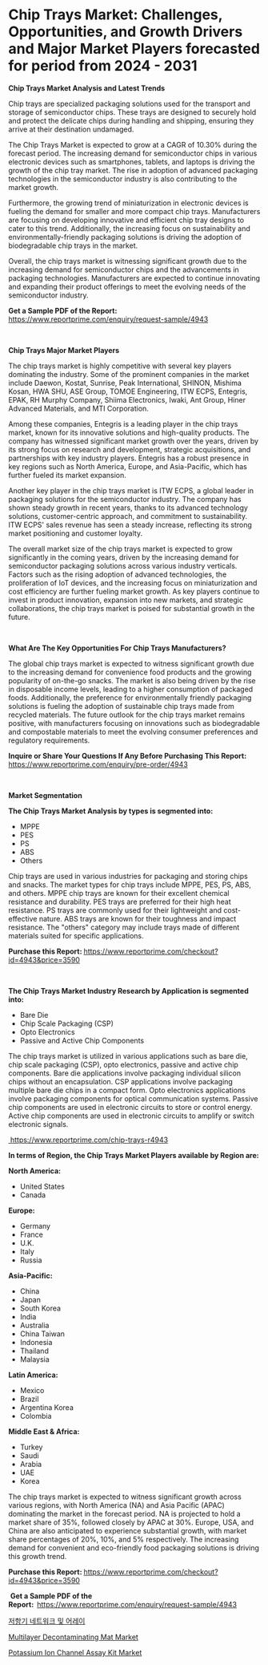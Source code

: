 <p><h1>Chip Trays Market: Challenges, Opportunities, and Growth Drivers and Major Market Players forecasted for period from 2024 - 2031</h1></p><p><strong>Chip Trays Market Analysis and Latest Trends</strong></p>
<p><p>Chip trays are specialized packaging solutions used for the transport and storage of semiconductor chips. These trays are designed to securely hold and protect the delicate chips during handling and shipping, ensuring they arrive at their destination undamaged.</p><p>The Chip Trays Market is expected to grow at a CAGR of 10.30% during the forecast period. The increasing demand for semiconductor chips in various electronic devices such as smartphones, tablets, and laptops is driving the growth of the chip tray market. The rise in adoption of advanced packaging technologies in the semiconductor industry is also contributing to the market growth.</p><p>Furthermore, the growing trend of miniaturization in electronic devices is fueling the demand for smaller and more compact chip trays. Manufacturers are focusing on developing innovative and efficient chip tray designs to cater to this trend. Additionally, the increasing focus on sustainability and environmentally-friendly packaging solutions is driving the adoption of biodegradable chip trays in the market.</p><p>Overall, the chip trays market is witnessing significant growth due to the increasing demand for semiconductor chips and the advancements in packaging technologies. Manufacturers are expected to continue innovating and expanding their product offerings to meet the evolving needs of the semiconductor industry.</p></p>
<p><strong>Get a Sample PDF of the Report:&nbsp;</strong> <a href="https://www.reportprime.com/enquiry/request-sample/4943">https://www.reportprime.com/enquiry/request-sample/4943</a></p>
<p>&nbsp;</p>
<p><strong>Chip Trays Major Market Players</strong></p>
<p><p>The chip trays market is highly competitive with several key players dominating the industry. Some of the prominent companies in the market include Daewon, Kostat, Sunrise, Peak International, SHINON, Mishima Kosan, HWA SHU, ASE Group, TOMOE Engineering, ITW ECPS, Entegris, EPAK, RH Murphy Company, Shiima Electronics, Iwaki, Ant Group, Hiner Advanced Materials, and MTI Corporation.</p><p>Among these companies, Entegris is a leading player in the chip trays market, known for its innovative solutions and high-quality products. The company has witnessed significant market growth over the years, driven by its strong focus on research and development, strategic acquisitions, and partnerships with key industry players. Entegris has a robust presence in key regions such as North America, Europe, and Asia-Pacific, which has further fueled its market expansion.</p><p>Another key player in the chip trays market is ITW ECPS, a global leader in packaging solutions for the semiconductor industry. The company has shown steady growth in recent years, thanks to its advanced technology solutions, customer-centric approach, and commitment to sustainability. ITW ECPS' sales revenue has seen a steady increase, reflecting its strong market positioning and customer loyalty.</p><p>The overall market size of the chip trays market is expected to grow significantly in the coming years, driven by the increasing demand for semiconductor packaging solutions across various industry verticals. Factors such as the rising adoption of advanced technologies, the proliferation of IoT devices, and the increasing focus on miniaturization and cost efficiency are further fueling market growth. As key players continue to invest in product innovation, expansion into new markets, and strategic collaborations, the chip trays market is poised for substantial growth in the future.</p></p>
<p>&nbsp;</p>
<p><strong>What Are The Key Opportunities For Chip Trays Manufacturers?</strong></p>
<p><p>The global chip trays market is expected to witness significant growth due to the increasing demand for convenience food products and the growing popularity of on-the-go snacks. The market is also being driven by the rise in disposable income levels, leading to a higher consumption of packaged foods. Additionally, the preference for environmentally friendly packaging solutions is fueling the adoption of sustainable chip trays made from recycled materials. The future outlook for the chip trays market remains positive, with manufacturers focusing on innovations such as biodegradable and compostable materials to meet the evolving consumer preferences and regulatory requirements.</p></p>
<p><strong>Inquire or Share Your Questions If Any Before Purchasing This Report:</strong> <a href="https://www.reportprime.com/enquiry/pre-order/4943">https://www.reportprime.com/enquiry/pre-order/4943</a></p>
<p>&nbsp;</p>
<p><strong>Market Segmentation</strong></p>
<p><strong>The Chip Trays Market Analysis by types is segmented into:</strong></p>
<p><ul><li>MPPE</li><li>PES</li><li>PS</li><li>ABS</li><li>Others</li></ul></p>
<p><p>Chip trays are used in various industries for packaging and storing chips and snacks. The market types for chip trays include MPPE, PES, PS, ABS, and others. MPPE chip trays are known for their excellent chemical resistance and durability. PES trays are preferred for their high heat resistance. PS trays are commonly used for their lightweight and cost-effective nature. ABS trays are known for their toughness and impact resistance. The "others" category may include trays made of different materials suited for specific applications.</p></p>
<p><strong>Purchase this Report:&nbsp;</strong><a href="https://www.reportprime.com/checkout?id=4943&price=3590">https://www.reportprime.com/checkout?id=4943&price=3590</a></p>
<p>&nbsp;</p>
<p><strong>The Chip Trays Market Industry Research by Application is segmented into:</strong></p>
<p><ul><li>Bare Die</li><li>Chip Scale Packaging (CSP)</li><li>Opto Electronics</li><li>Passive and Active Chip Components</li></ul></p>
<p><p>The chip trays market is utilized in various applications such as bare die, chip scale packaging (CSP), opto electronics, passive and active chip components. Bare die applications involve packaging individual silicon chips without an encapsulation. CSP applications involve packaging multiple bare die chips in a compact form. Opto electronics applications involve packaging components for optical communication systems. Passive chip components are used in electronic circuits to store or control energy. Active chip components are used in electronic circuits to amplify or switch electronic signals.</p></p>
<p><a href="https://www.reportprime.com/chip-trays-r4943">&nbsp;https://www.reportprime.com/chip-trays-r4943</a></p>
<p><strong>In terms of Region, the Chip Trays Market Players available by Region are:</strong></p>
<p>
    <p> <strong> North America: </strong>
        <ul>
            <li>United States</li>
            <li>Canada</li>
        </ul>
        </p> 
    <p> <strong> Europe: </strong>
        <ul>
            <li>Germany</li>
            <li>France</li>
            <li>U.K.</li>
            <li>Italy</li>
            <li>Russia</li>
        </ul>
        </p> 
    <p> <strong> Asia-Pacific: </strong>
        <ul>
            <li>China</li>
            <li>Japan</li>
            <li>South Korea</li>
            <li>India</li>
            <li>Australia</li>
            <li>China Taiwan</li>
            <li>Indonesia</li>
            <li>Thailand</li>
            <li>Malaysia</li>
        </ul>
        </p> 
    <p> <strong> Latin America: </strong>
        <ul>
            <li>Mexico</li>
            <li>Brazil</li>
            <li>Argentina Korea</li>
            <li>Colombia</li>
        </ul>
        </p> 
    <p> <strong> Middle East & Africa: </strong>
        <ul>
            <li>Turkey</li>
            <li>Saudi</li>
            <li>Arabia</li>
            <li>UAE</li>
            <li>Korea</li>
        </ul>
    </p>
    </p>
<p><p>The chip trays market is expected to witness significant growth across various regions, with North America (NA) and Asia Pacific (APAC) dominating the market in the forecast period. NA is projected to hold a market share of 35%, followed closely by APAC at 30%. Europe, USA, and China are also anticipated to experience substantial growth, with market share percentages of 20%, 10%, and 5% respectively. The increasing demand for convenient and eco-friendly food packaging solutions is driving this growth trend.</p></p>
<p><strong>Purchase this Report: </strong><a href="https://www.reportprime.com/checkout?id=4943&price=3590">https://www.reportprime.com/checkout?id=4943&price=3590</a></p>
<p>&nbsp;<strong>Get a Sample PDF of the Report:&nbsp;&nbsp;</strong><a href="https://www.reportprime.com/enquiry/request-sample/4943">https://www.reportprime.com/enquiry/request-sample/4943</a></p>
<p><strong></strong></p>
<p><p><a href="https://github.com/vdhdwjyp90142/Market-Research-Report-List-3/blob/main/506020858408.md">저항기 네트워크 및 어레이</a></p><p><a href="https://issuu.com/reportprime-2/docs/multilayer-decontaminating-mat-market-size-2030.pp">Multilayer Decontaminating Mat Market</a></p><p><a href="https://issuu.com/reportprime-2/docs/potassium-ion-channel-assay-kit-market-size-2030.p">Potassium Ion Channel Assay Kit Market</a></p></p>